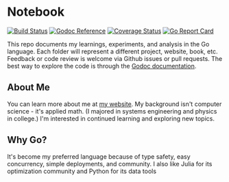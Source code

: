 # Notebook

[![Build Status](https://travis-ci.org/philipithomas/notebook.svg?branch=master)](https://travis-ci.org/philipithomas/notebook) [![Godoc Reference](https://godoc.org/github.com/philipithomas/notebook?status.svg)](https://godoc.org/github.com/philipithomas/notebook) [![Coverage Status](https://coveralls.io/repos/github/philipithomas/notebook/badge.svg?branch=master)](https://coveralls.io/github/philipithomas/notebook?branch=master) [![Go Report Card](https://goreportcard.com/badge/github.com/philipithomas/notebook)](https://goreportcard.com/report/github.com/philipithomas/notebook)

This repo documents my learnings, experiments, and analysis in the Go language. Each folder will represent a different project, website, book, etc. Feedback or code review is welcome via Github issues or pull requests. The best way to explore the code is through the [Godoc documentation](https://godoc.org/github.com/philipithomas/notebook).

## About Me

You can learn more about me at [my website](https://www.philipithomas.com). My background isn't computer science - it's applied math. (I majored in systems engineering and physics in college.) I'm interested in continued learning and exploring new topics.

## Why Go?

It's become my preferred language because of type safety, easy concurrency, simple deployments, and community. I also like Julia for its optimization community and Python for its data tools
